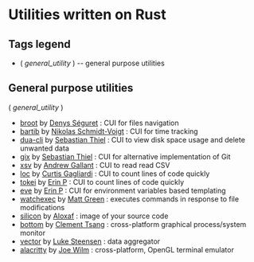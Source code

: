 # Utilities written on Rust

<!-- - []() by []() : -->

## Tags legend

- ( _general_utility_ ) -- general purpose utilities

## General purpose utilities

( _general_utility_ )

- [broot](https://github.com/Canop/broot) by [Denys Séguret](https://github.com/Canop) : CUI for files navigation
- [bartib](https://github.com/nikolassv/bartib) by [Nikolas Schmidt-Voigt](https://github.com/nikolassv) : CUI for time tracking
- [dua-cli](https://github.com/Byron/dua-cli) by [Sebastian Thiel](https://github.com/Byron) : CUI to view disk space usage and delete unwanted data
- [gix](https://github.com/Byron/gitoxide) by [Sebastian Thiel](https://github.com/Byron) : CUI for alternative implementation of Git
- [xsv](https://github.com/BurntSushi/xsv) by [Andrew Gallant](https://github.com/BurntSushi) : CUI to read read CSV
- [loc](https://github.com/cgag/loc) by [Curtis Gagliardi](https://github.com/cgag) : CUI to count lines of code quickly
- [tokei](https://github.com/XAMPPRocky/tokei) by [Erin P](https://github.com/XAMPPRocky) : CUI to count lines of code quickly
- [eve](https://github.com/XAMPPRocky/eve) by [Erin P](https://github.com/XAMPPRocky) : CUI for environment variables based templating
- [watchexec](https://github.com/watchexec/watchexec) by [Matt Green](https://github.com/mattgreen) : executes commands in response to file modifications
- [silicon](https://github.com/Aloxaf/silicon) by [Aloxaf](https://github.com/Aloxaf) : image of your source code
- [bottom](https://github.com/ClementTsang/bottom) by [Clement Tsang](https://github.com/ClementTsang) : cross-platform graphical process/system monitor
- [vector](https://github.com/vectordotdev/vector) by [Luke Steensen](https://github.com/lukesteensen) : data aggregator
- [alacritty](https://github.com/alacritty/alacritty) by [Joe Wilm](https://github.com/jwilm) : cross-platform, OpenGL terminal emulator 

<!-- qqq : add tag::utility for each utility -->
<!-- qqq : sort tags -->
<!-- qqq : emoji instead of tags? -->
